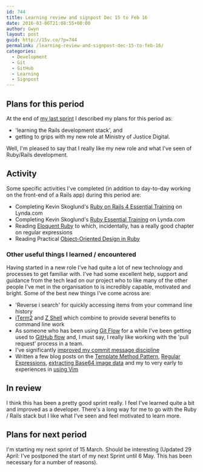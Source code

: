 ```yaml
---
id: 744
title: Learning review and signpost Dec 15 to Feb 16
date: 2016-03-06T21:08:55+00:00
author: Gwyn
layout: post
guid: http://15v.co/?p=744
permalink: /learning-review-and-signpost-dec-15-to-feb-16/
categories:
  - Development
  - Git
  - GitHub
  - Learning
  - Signpost
---
```

## Plans for this period

At the end of [my last sprint](https://52.27.200.123/learning-review-and-signpost-november-2015/) I described my plans for this period as:

  * 'learning the Rails development stack', and
  * getting to grips with my new role at Ministry of Justice Digital.

Well, I'm pleased to say that I really like my new role and what I've seen of Ruby/Rails development.

## Activity

Some specific activities I've completed (in addition to day-to-day working on the front-end of a Rails app) during this period are:

  * Completing Kevin Skoglund's [Ruby on Rails 4 Essential Training](http://www.lynda.com/Ruby-Rails-tutorials/Ruby-Rails-4-Essential-Training/139989-2.html) on Lynda.com
  * Completing Kevin Skoglund's [Ruby Essential Training](http://www.lynda.com/Ruby-tutorials/essential-training/47905-2.html) on Lynda.com
  * Reading <a href="https://www.safaribooksonline.com/library/view/eloquent-ruby/9780321700308/" target="_blank">Eloquent Ruby</a> to which, incidentally, has a really good chapter on regular expressions
  * Reading Practical <a href="https://www.safaribooksonline.com/library/view/practical-object-oriented-design/9780132930895/" target="_blank">Object-Oriented Design in Ruby</a>

### Other useful things I learned / encountered

Having started in a new role I've had quite a lot of new technology and processes to get familiar with. I've had some excellent help, support and guidance from the tech lead on our project who to like many of the other people I've met in the organisation to is incredibly capable, motivated and bright. Some of the best new things I've come across are:

  * 'Reverse i search' for quickly accessing items from your command line history
  * <a href="https://www.iterm2.com/" target="_blank">iTerm2</a> and <a href="https://en.wikipedia.org/wiki/Z_shell" target="_blank">Z Shell</a> which combine to provide several benefits to command line work
  * As someone who has been using <a href="https://www.atlassian.com/git/tutorials/comparing-workflows/gitflow-workflow" target="_blank">Git Flow</a> for a while I've been getting used to <a href="https://guides.github.com/introduction/flow/" target="_blank">GitHub flow</a> and, I must say, I really like working with the 'pull request' process in a team.
  * I've significantly [improved my commit message discipline](http://chris.beams.io/posts/git-commit/)
  * Written a few blog posts on the [Template Method Pattern](https://52.27.200.123/the-template-method-pattern/), [Regular Expressions](https://52.27.200.123/regular-expression-revision/), [extracting Base64 image data](https://52.27.200.123/extracting-base64-image-data/) and my to very early to experiences in [using Vim](https://52.27.200.123/the-road-to-vim/)

## In review

I think this has been a pretty good sprint really. I feel I've learned quite a bit and improved as a developer. There's a long way for me to go with the Ruby / Rails stack but I like what I've seen and feel motivated to learn more.

## Plans for next period

I'm starting my next sprint of 15 March. Should be interesting (Updated 29 April: I've postponed the start of my next Sprint until 6 May. This has been necessary for a number of reasons).